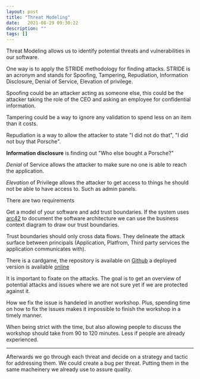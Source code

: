 ```yaml
---
layout: post
title: "Threat Modeling"
date:   2021-08-29 09:30:22
description: ""
tags: []
---
```


Threat Modeling allows us to identify potential threats and vulnerabilities in our software.

One way is to apply the STRIDE methodology for finding attacks. STRIDE is an acronym and stands for
Spoofing, Tampering, Repudiation, Information Disclosure, Denial of Service, Elevation of privilege.

Spoofing could be an attacker acting as someone else, this could be the attacker taking the role of the CEO and asking an employee for confidential information.

Tampering could be a way to ignore any validation to spend less on an item than it costs.

Repudiation is a way to allow the attacker to state "I did not do that", "I did not buy that Porsche".

__Information disclosure__ is finding out "Who else bought a Porsche?"

_Denial_ of Service allows the attacker to make sure no one is able to reach the application.

_Elevation_ of Privilege allows the attacker to get access to things he should not be able to have access to. Such as admin panels.

There are two requirements

Get a model of your software and add trust boundaries. If the system uses [arc42](https://arc42.org/) to document the software architecture we can use the business context diagram to draw our trust boundaries.

Trust boundaries should only cross data flows. They delineate the attack surface between principals (Application, Platfrom, Third party services the application communicates with).

There is a cardgame, the repository is available on [Github](https://github.com/dehydr8/elevation-of-privilege) a deployed version is available [online](https://elevation-of-privilege.herokuapp.com/)

It is important to fixate on the attacks. The goal is to get an overview of potential attacks and issues where we are not sure yet if we are protected against it.

How we fix the issue is handeled in another workshop. Plus, spending time on how to fix the issues makes it impossible to finish the workshop in a timely manner.

When being strict with the time, but also allowing people to discuss the workshop should take from 90 to 120 minutes. Less if people are already experienced.

----


Afterwards we go through each threat and decide on a strategy and tactic for addressing them. We could create a bug per threat. Putting them in the same macheinery we already use to assure quality.






